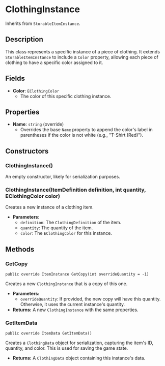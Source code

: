 # ClothingInstance

Inherits from `StorableItemInstance`.

## Description

This class represents a specific instance of a piece of clothing. It extends `StorableItemInstance` to include a `Color` property, allowing each piece of clothing to have a specific color assigned to it.

## Fields

-   **Color**: `EClothingColor`
    -   The color of this specific clothing instance.

## Properties

-   **Name**: `string` (override)
    -   Overrides the base `Name` property to append the color's label in parentheses if the color is not white (e.g., "T-Shirt (Red)").

## Constructors

### ClothingInstance()
An empty constructor, likely for serialization purposes.

### ClothingInstance(ItemDefinition definition, int quantity, EClothingColor color)
Creates a new instance of a clothing item.

-   **Parameters:**
    -   `definition`: The `ClothingDefinition` of the item.
    -   `quantity`: The quantity of the item.
    -   `color`: The `EClothingColor` for this instance.

## Methods

### GetCopy
`public override ItemInstance GetCopy(int overrideQuantity = -1)`

Creates a new `ClothingInstance` that is a copy of this one.

-   **Parameters:**
    -   `overrideQuantity`: If provided, the new copy will have this quantity. Otherwise, it uses the current instance's quantity.
-   **Returns:** A new `ClothingInstance` with the same properties.

### GetItemData
`public override ItemData GetItemData()`

Creates a `ClothingData` object for serialization, capturing the item's ID, quantity, and color. This is used for saving the game state.

-   **Returns:** A `ClothingData` object containing this instance's data.
